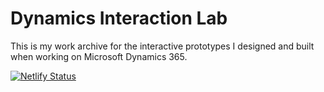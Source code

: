 # Dynamics Interaction Lab

This is my work archive for the interactive prototypes I designed and built when working on Microsoft Dynamics 365.

[![Netlify Status](https://api.netlify.com/api/v1/badges/9a80f7a7-d4f9-483b-a3ef-98204e754594/deploy-status)](https://app.netlify.com/sites/dynamics-interaction-lab/deploys)
